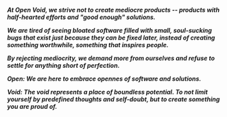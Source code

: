 
***At Open Void, we strive not to create mediocre products -- products with half-hearted efforts and "good enough" solutions.*** 

***We are tired of seeing bloated software filled with small, soul-sucking bugs that exist just because they can be fixed later, instead of creating something worthwhile, something that inspires people.***

***By rejecting mediocrity, we demand more from ourselves and refuse to settle for anything short of perfection.***

***Open: We are here to embrace opennes of software and solutions.***

***Void: The void represents a place of boundless potential. To not limit yourself by predefined thoughts and self-doubt, but to create something you are proud of.***
